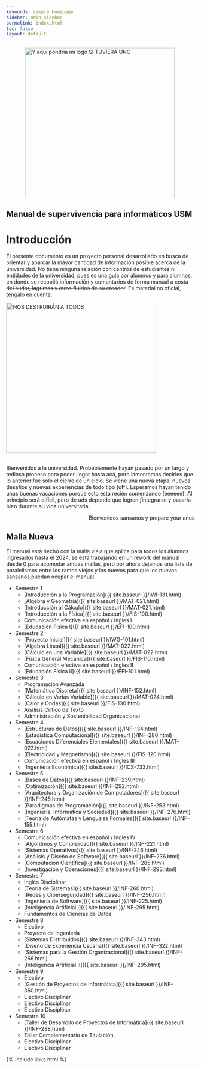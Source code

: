 ```yaml
---
keywords: sample homepage
sidebar: main_sidebar
permalink: index.html
toc: false
layout: default
---
```


<div class="text-center">
 <img src="images/manual_logo.png" alt="Y aquí pondría mi logo SI TUVIERA UNO" width="400px" height="auto" style="margin-left:10%;">
 <h2>Manual de supervivencia para informáticos USM</h2>
</div>

# Introducción

El presente documento es un proyecto personal desarrollado en busca de orientar y abarcar la mayor cantidad de información posible acerca de la universidad. No tiene ninguna relación con centros de estudiantes ni entidades de la universidad, pues es una guía por alumnos y para alumnos, en donde se recopiló información y comentarios de forma manual <strike>a costa del sudor, lágrimas y otros fluidos de su creador</strike>. Es material no oficial, téngalo en cuenta.

<div class="text-center mb-3">
    <img src="images/index/vault.png" alt="NOS DESTRUIRÁN A TODOS" width="400px" height="auto">
</div><br>

Bienvenidos a la universidad. Probablemente hayan pasado por un largo y tedioso proceso para poder llegar hasta acá, pero lamentamos decirles que lo anterior fue solo el cierre de un ciclo. Se viene una nueva etapa, nuevos desafíos y nuevas experiencias de todo tipo (uff).
Esperamos hayan tenido unas buenas vacaciones porque esto está recién comenzando (eeeeee). Al principio será difícil, pero de uds depende que logren ∫integrarse y pasarla bien durante su vida universitaria.

<div style="text-align: right;">
 Bienvenidos sansanos y prepare your anus
</div>

## Malla Nueva

El manual está hecho con la malla vieja que aplica para todos los alumnos ingresados hasta el 2024, se está trabajando en un rework del manual desde 0 para acomodar ambas mallas, pero por ahora dejamos una lista de paralelismos entre los ramos viejos y los nuevos para que los nuevos sansanos puedan ocupar el manual.

- Semestre 1
  - [Introducción a la Programación]({{ site.baseurl }}/IWI-131.html)
  - [Algebra y Geometría]({{ site.baseurl }}/MAT-021.html)
  - [Introducción al Cálculo]({{ site.baseurl }}/MAT-021.html)
  - [Introducción a la Física]({{ site.baseurl }}/FIS-100.html)
  - Comunicación efectiva en español / Ingles I
  - [Educación Física I]({{ site.baseurl }}/EFI-100.html)
- Semestre 2
  - [Proyecto Inicial]({{ site.baseurl }}/IWG-101.html)
  - [Algebra Lineal]({{ site.baseurl }}/MAT-022.html)
  - [Cálculo en una Variable]({{ site.baseurl }}/MAT-022.html)
  - [Física General Mecánica]({{ site.baseurl }}/FIS-110.html)
  - Comunicación efectiva en español / Ingles II
  - [Educación Física II]({{ site.baseurl }}/EFI-101.html)
- Semestre 3
  - Programación Avanzada
  - [Matemática Discreta]({{ site.baseurl }}/INF-152.html)
  - [Cálculo en Varias Variable]({{ site.baseurl }}/MAT-024.html)
  - [Calor y Ondas]({{ site.baseurl }}/FIS-130.html)
  - Análisis Crítico de Texto
  - Administración y Sostenibilidad Organizacional
- Semestre 4
  - [Estructuras de Datos]({{ site.baseurl }}/INF-134.html)
  - [Estadística Computacional]({{ site.baseurl }}/INF-280.html)
  - [Ecuaciones Diferenciales Elementales]({{ site.baseurl }}/MAT-023.html)
  - [Electricidad y Magnetismo]({{ site.baseurl }}/FIS-120.html)
  - Comunicación efectiva en español / Ingles III
  - [Ingeniería Económica]({{ site.baseurl }}/ICS-733.html)
- Semestre 5
  - [Bases de Datos]({{ site.baseurl }}/INF-239.html)
  - [Optimización]({{ site.baseurl }}/INF-292.html)
  - [Arquitectura y Organización de Computadores]({{ site.baseurl }}/INF-245.html)
  - [Paradigmas de Programación]({{ site.baseurl }}/INF-253.html)
  - [Ingeniería, Informática y Sociedad]({{ site.baseurl }}/INF-276.html)
  - [Teoría de Autómatas y Lenguajes Formales]({{ site.baseurl }}/INF-155.html)
- Semestre 6
  - Comunicación efectiva en español / Ingles IV
  - [Algoritmos y Complejidad]({{ site.baseurl }}/INF-221.html)
  - [Sistemas Operativos]({{ site.baseurl }}/INF-246.html)
  - [Análisis y Diseño de Software]({{ site.baseurl }}/INF-236.html)
  - [Computación Científica]({{ site.baseurl }}/INF-285.html)
  - [Investigación y Operaciones]({{ site.baseurl }}/INF-293.html)
- Semestre 7
  - Inglés Disciplinar
  - [Teoría de Sistemas]({{ site.baseurl }}/INF-260.html)
  - [Redes y Ciberseguridad]({{ site.baseurl }}/INF-256.html)
  - [Ingeniería de Software]({{ site.baseurl }}/INF-225.html)
  - [Inteligencia Artificial I]({{ site.baseurl }}/INF-295.html)
  - Fundamentos de Ciencias de Datos
- Semestre 8
  - Electivo
  - Proyecto de Ingeniería
  - [Sistemas Distribuidos]({{ site.baseurl }}/INF-343.html)
  - [Diseño de Experiencia Usuaria]({{ site.baseurl }}/INF-322.html)
  - [Sistemas para la Gestión Organizacional]({{ site.baseurl }}/INF-266.html)
  - [Inteligencia Artificial II]({{ site.baseurl }}/INF-295.html)
- Semestre 9
  - Electivo
  - [Gestión de Proyectos de Informática]({{ site.baseurl }}/INF-360.html)
  - Electivo Disciplinar
  - Electivo Disciplinar
  - Electivo Disciplinar
- Semestre 10
  - [Taller de Desarrollo de Proyectos de Informática]({{ site.baseurl }}/INF-288.html)
  - Taller Complementario de Titulación
  - Electivo Disciplinar
  - Electivo Disciplinar

{% include links.html %}
